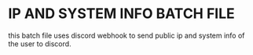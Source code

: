 # IP AND SYSTEM INFO BATCH FILE
this batch file uses discord webhook to send public ip and system info of the user to discord.
